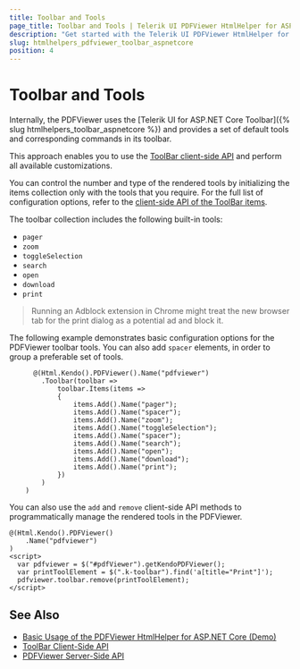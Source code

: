 ```yaml
---
title: Toolbar and Tools
page_title: Toolbar and Tools | Telerik UI PDFViewer HtmlHelper for ASP.NET Core
description: "Get started with the Telerik UI PDFViewer HtmlHelper for ASP.NET Core and learn how to use and define the tools in its toolbar."
slug: htmlhelpers_pdfviewer_toolbar_aspnetcore
position: 4
---
```


# Toolbar and Tools

Internally, the PDFViewer uses the [Telerik UI for ASP.NET Core Toolbar]({% slug htmlhelpers_toolbar_aspnetcore %}) and provides a set of default tools and corresponding commands in its toolbar.

This approach enables you to use the [ToolBar client-side API](https://docs.telerik.com/kendo-ui/api/javascript/ui/toolbar) and perform all available customizations.

You can control the number and type of the rendered tools by initializing the items collection only with the tools that you require. For the full list of configuration options, refer to the [client-side API of the ToolBar items](https://docs.telerik.com/kendo-ui/api/javascript/ui/pdfviewer/configuration/toolbar.items).

The toolbar collection includes the following built-in tools:

* `pager`
* `zoom`
* `toggleSelection`
* `search` 
* `open` 
* `download`
* `print`

> Running an Adblock extension in Chrome might treat the new browser tab for the print dialog as a potential ad and block it.

The following example demonstrates basic configuration options for the PDFViewer toolbar tools. You can also add `spacer` elements, in order to group a preferable set of tools. 

```  
      @(Html.Kendo().PDFViewer().Name("pdfviewer")
        .Toolbar(toolbar =>
            toolbar.Items(items =>
            {
                items.Add().Name("pager");
                items.Add().Name("spacer");
                items.Add().Name("zoom");
                items.Add().Name("toggleSelection");
                items.Add().Name("spacer");
                items.Add().Name("search");
                items.Add().Name("open");
                items.Add().Name("download");
                items.Add().Name("print");
            })
        )
    )
```

You can also use the `add` and `remove` client-side API methods to programmatically manage the rendered tools in the PDFViewer.

    @(Html.Kendo().PDFViewer()
        .Name("pdfviewer")     
    )
    <script>    
      var pdfviewer = $("#pdfViewer").getKendoPDFViewer();
      var printToolElement = $(".k-toolbar").find('a[title="Print"]');
      pdfviewer.toolbar.remove(printToolElement);
    </script>

## See Also

* [Basic Usage of the PDFViewer HtmlHelper for ASP.NET Core (Demo)](https://demos.telerik.com/aspnet-core/pdfviewer/index)
* [ToolBar Client-Side API](https://docs.telerik.com/kendo-ui/api/javascript/ui/toolbar)
* [PDFViewer Server-Side API](/api/pdfviewer)
